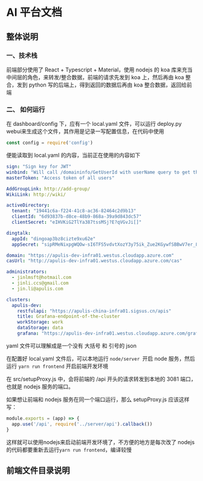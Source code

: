 # AI 平台文档

## 整体说明

### 一、技术栈

前端部分使用了 React + Typescript + Material，使用 nodejs 的 koa 库来充当中间层的角色，来转发/整合数据，前端的请求先发到 koa 上，然后再由 koa 整合，发到 python 写的后端上，得到返回的数据后再由 koa 整合数据，返回给前端



### 二、 如何运行

在 dashboard/config 下，应有一个 local.yaml 文件，可以运行 deploy.py webui来生成这个文件，其作用是记录一写配置信息，在代码中使用

```javascript
const config = require('config')
```

便能读取到 local.yaml 的内容，当前正在使用的内容如下

```yaml
sign: "Sign key for JWT"
winbind: "Will call /domaininfo/GetUserId with userName query to get the user's id info"
masterToken: "Access token of all users"

AddGroupLink: http://add-group/
WikiLink: http://wiki/

activeDirectory:
  tenant: "19441c6a-f224-41c8-ac36-82464c2d9b13"
  clientId: "6d93837b-d8ce-48b9-868a-39a9d843dc57"
  clientSecret: "eIHVKiG2TlYa387tssMSj?E?qVGvJi[]"

dingtalk:
  appId: "dingoap3bz8cizte9xu62e"
  appSecret: "sipRMeNixpgWQOw-sI6TFS5vdvtXozY3y75ik_Zue2KGywfSBBwV7er_8yp-7vaj"

domain: "https://apulis-dev-infra01.westus.cloudapp.azure.com"
casUrl: "http://apulis-dev-infra01.westus.cloudapp.azure.com/cas"

administrators:
  - jinlmsft@hotmail.com
  - jinli.ccs@gmail.com
  - jin.li@apulis.com

clusters:
  apulis-dev:
    restfulapi: "https://apulis-china-infra01.sigsus.cn/apis"
    title: Grafana-endpoint-of-the-cluster
    workStorage: work
    dataStorage: data
    grafana: "https://apulis-dev-infra01.westus.cloudapp.azure.com/grafana/"

```

yaml 文件可以理解成是一个没有 大括号 和 引号的 json

在配置好 local.yaml 文件后，可以本地运行 `node/server `开启 node 服务，然后运行 `yarn run frontend` 开启前端开发环境

在 src/setupProxy.js 中，会将前端的 /api 开头的请求转发到本地的 3081 端口，也就是 nodejs 服务的端口。

如果想让前端和 nodejs 服务在同一个端口运行，那么 setupProxy.js 应该这样写：

```javascript
module.exports = (app) => {
  app.use('/api', require('../server/api').callback())
}
```

这样就可以使用nodejs来启动前端开发环境了，不方便的地方是每次改了 nodejs 的代码都要重新去运行`yarn run frontend`，编译较慢



## 前端文件目录说明





